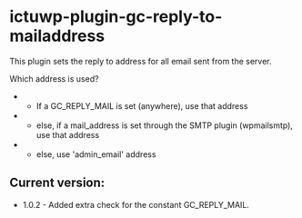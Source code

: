 # ictuwp-plugin-gc-reply-to-mailaddress
This plugin sets the reply to address for all email sent from the server.

Which address is used?
* - If a GC_REPLY_MAIL is set (anywhere), use that address
* - else, if a mail_address is set through the SMTP plugin (wpmailsmtp), use that address
* - else, use 'admin_email' address


## Current version:
* 1.0.2 - Added extra check for the constant GC_REPLY_MAIL.

